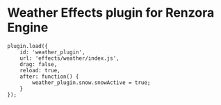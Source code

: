 # Weather Effects plugin for Renzora Engine

```
plugin.load({
    id: 'weather_plugin',
    url: 'effects/weather/index.js',
    drag: false,
    reload: true,
    after: function() {
        weather_plugin.snow.snowActive = true;
    }
});
```